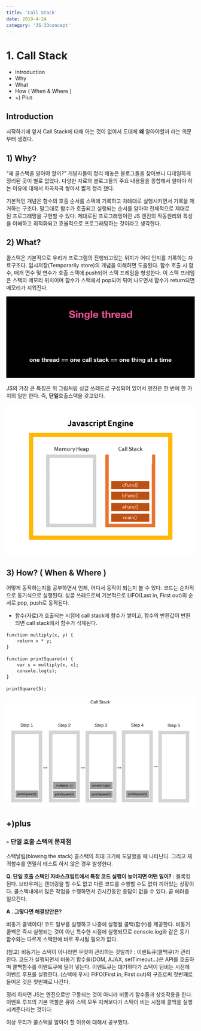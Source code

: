 ```yaml
---
title: 'Call Stack'
date: 2019-4-24
category: 'JS-33concept'
---
```

# 1. Call Stack

- Introduction
- Why
- What
- How ( When & Where )
- +) Plus

## Introduction

시작하기에 앞서 Call Stack에 대해 아는 것이 없어서 도대체 **왜** 알아야할까 라는 의문부터 생겼다.

## 1) Why?

"왜 콜스택을 알아야 할까?"
개발자들이 정리 해놓은 블로그들을 찾아보니 디테일하게 정리된 곳이 별로 없었다. 다양한 자료와 블로그들의 주요 내용들을 종합해서 알아야 하는 이유에 대해서 차곡차곡 쌓아서 짧게 정리 했다.

기본적인 개념은 함수의 호출 순서를 스택에 기록하고 차례대로 실행시키면서 기록을 제거하는 구조다. 말그대로 함수가 호출되고 실행되는 순서를 알아야 전체적으로 제대로 된 프로그래밍을 구현할 수 있다. 제대로된 프로그래밍이란 JS 엔진의 작동원리와 특성을 이해하고 최적화되고 효율적으로 프로그래밍하는 것이라고 생각한다.

## 2) What?

콜스택은 기본적으로 우리가 프로그램의 진행되고있는 위치가 어디 인지를 기록하는 자료구조다. 임시저장(Temporarily store)의 개념을 이해하면 도움된다. 함수 호출 시 함수, 매개 면수 및 변수가 호출 스택에 push되어 스택 프레임을 형성한다. 이 스택 프레임은 스택의 메모리 위치이며 함수가 스택에서 pop되어 튀어 나오면서 함수가 return되면 메모리가 지워진다.

![Single Thread](./images/01-01.png)

JS의 가장 큰 특징은 위 그림처럼 싱글 쓰레드로 구성되어 있어서 엔진은 한 번에 한 가지의 일만 한다.  즉, **단일**호출스택을 갖고있다.

![JS engine](./images/01-02.png)

## 3) How? ( When & Where )

어떻게 동작하는지를 공부하면서 언제, 어디서 동작이 되는지 볼 수 있다. 코드는 순차적으로 동기식으로 실행된다.
싱글 쓰레드로써 기본적으로 LIFO(Last in, First out)의 순서로 pop, push로 동작된다.

- 함수(자료)가 호출되는 시점에 call stack에 함수가 쌓이고, 함수의 반환값이 반환되면 call stack에서 함수가 삭제된다.

```JS
function multiply(x, y) {
    return x * y;
}

function printSquare(x) {
    var s = multiply(x, x);
    console.log(s);
}

printSquare(5);
```

![Call Stack](./images/01-03.png)



## +)plus

### - 단일 호출 스택의 문제점

스택날림(blowing the stack) 콜스택의 최대 크기에 도달했을 때 나타난다. 그리고 재귀함수를 면밀히 테스트 하지 않은 경우 발생한다. 

**Q. 단일 호출 스택인 자바스크립트에서 특정 코드 실행이 늦어지면 어떤 일이?**
:  블록킹된다. 브라우저는 렌더링을 할 수도 없고 다른 코드를 수행할 수도 없이 끼어있는 상황이다. 콜스택내에서 많은 작업을 수행하면서 긴시간동안 응답이 없을 수 있다. 곧 에러를 일으킨다.

**A . 그렇다면 해결방안은?**

비동기 콜백이다! 코드 일부를 실행하고 나중에 실행될 콜백(함수)를 제공한다. 비동기 콜백은 즉시 실행되는 것이 아닌 특수한 시점에 실행되므로 console.log와 같은 동기 함수와는 다르게 스택안에 바로 푸시될 필요가 없다. 

(참고)  비동기는 스택이 아니라면 무엇이 관리하는 것일까?
: 이벤트큐(콜백큐)가 관리한다. 코드가 실행되면서 비동기 함수들(DOM, AJAX, setTimeout…)은 API를 호출하며 콜백함수를 이벤트큐에 밀어 넣는다. 이벤트큐는 대기하다가 스택이 텅비는 시점에 이벤트 루프를 실행한다. (스택에 푸시) FIFO(First in, First out)의 구조로써 첫번째로 들어온 것은 첫번째로 나간다.

정리 하자면  JS는 엔진으로만 구동되는 것이 아니라 비동기 함수들과 상호작용을 한다. 이벤트 루프의 기본 역할은 큐와 스택 모두 지켜보다가 스택이 비는 시점에 콜백을 실행시켜준다라는 것이다.

이상 우리가 콜스택을 알아야 할 이유에 대해서 공부했다.